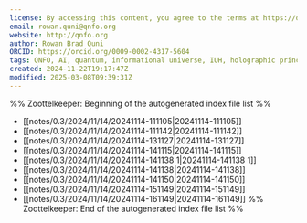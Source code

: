 ```yaml
---
license: By accessing this content, you agree to the terms at https://qnfo.org/LICENSE
email: rowan.quni@qnfo.org
website: http://qnfo.org
author: Rowan Brad Quni
ORCID: https://orcid.org/0009-0002-4317-5604
tags: QNFO, AI, quantum, informational universe, IUH, holographic principle
created: 2024-11-22T19:17:47Z
modified: 2025-03-08T09:39:31Z
---
```


%% Zoottelkeeper: Beginning of the autogenerated index file list %%
-  [[notes/0.3/2024/11/14/20241114-111105|20241114-111105]]
-  [[notes/0.3/2024/11/14/20241114-111142|20241114-111142]]
-  [[notes/0.3/2024/11/14/20241114-131127|20241114-131127]]
-  [[notes/0.3/2024/11/14/20241114-141115|20241114-141115]]
-  [[notes/0.3/2024/11/14/20241114-141138 1|20241114-141138 1]]
-  [[notes/0.3/2024/11/14/20241114-141138|20241114-141138]]
-  [[notes/0.3/2024/11/14/20241114-141150|20241114-141150]]
-  [[notes/0.3/2024/11/14/20241114-151149|20241114-151149]]
-  [[notes/0.3/2024/11/14/20241114-161149|20241114-161149]]
%% Zoottelkeeper: End of the autogenerated index file list %%
